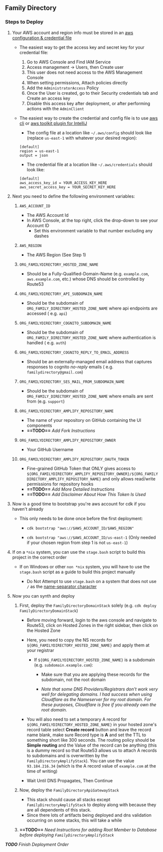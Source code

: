 ## Family Directory

### Steps to Deploy

1. Your AWS account and region info must be stored in
   an [aws configuration & credential file](https://docs.aws.amazon.com/cli/latest/userguide/cli-configure-files.html)

    - The easiest way to get the access key and secret key for your credential file:

        1. Go to AWS Console and Find IAM Service
        2. Access management -> Users, then Create user
        3. This user does not need access to the AWS Management Console
        4. When setting permissions, Attach policies directly
        5. Add the `AdministratorAccess` Policy
        6. Once the User is created, go to their Security credentials tab and Create an access key
        7. Disable this access key after deployment, or after performing actions with the `AdminClient`

    - The easiest way to create the credential and config file is to use [aws cli](https://aws.amazon.com/cli/)
      or [aws toolkit plugin for IntelliJ](https://plugins.jetbrains.com/plugin/11349-aws-toolkit)

        - The config file at a location like `~/.aws/config` should look like (replace `us-east-1` with whatever your
          desired region):
        ```
      [default]
		region = us-east-1
		output = json
        ```

        - The credential file at a location like `~/.aws/credentials` should look like:
        ```
      [default]
		aws_access_key_id = YOUR_ACCESS_KEY_HERE
		aws_secret_access_key = YOUR_SECRET_KEY_HERE
        ```

2. Next you need to define the following environment variables:

    1. `AWS_ACCOUNT_ID`
        - The AWS Account Id
        - In AWS Console, at the top right, click the drop-down to see your Account ID
            - Set this environment variable to that number excluding any dashes

    2. `AWS_REGION`
        - The AWS Region (See Step 1)

    3. `ORG_FAMILYDIRECTORY_HOSTED_ZONE_NAME`
        - Should be a Fully-Qualified-Domain-Name (e.g. `example.com`, `aws.example.com`, etc.) whose DNS should be
          controlled by Route53

    4. `ORG_FAMILYDIRECTORY_API_SUBDOMAIN_NAME`

        - Should be the subdomain of `ORG_FAMILY_DIRECTORY_HOSTED_ZONE_NAME` where api endpoints are accessed (
          e.g. `api`)

    5. `ORG_FAMILYDIRECTORY_COGNITO_SUBDOMAIN_NAME`

        - Should be the subdomain of `ORG_FAMILY_DIRECTORY_HOSTED_ZONE_NAME` where authentication is handled (
          e.g. `auth`)

    6. `ORG_FAMILYDIRECTORY_COGNITO_REPLY_TO_EMAIL_ADDRESS`

        - Should be an externally-managed email address that captures responses to cognito *no-reply* emails (
          e.g. `familydirectory@gmail.com`)

    7. `ORG_FAMILYDIRECTORY_SES_MAIL_FROM_SUBDOMAIN_NAME`

        - Should be the subdomain of `ORG_FAMILY_DIRECTORY_HOSTED_ZONE_NAME` where emails are sent from (e.g. `support`)

    8. `ORG_FAMILYDIRECTORY_AMPLIFY_REPOSITORY_NAME`

        - The name of your repository on GitHub containing the UI components
        - **==TODO==** *Add Fork Instructions*

    9. `ORG_FAMILYDIRECTORY_AMPLIFY_REPOSITORY_OWNER`

        - Your GitHub Username

    10. `ORG_FAMILYDIRECTORY_AMPLIFY_REPOSITORY_OAUTH_TOKEN`

        - Fine-grained GitHub Token that ONLY gives access
          to `${ORG_FAMILYDIRECTORY_AMPLIFY_REPOSITORY_OWNER}/${ORG_FAMILYDIRECTORY_AMPLIFY_REPOSITORY_NAME}` and only
          allows read/write permissions for repository hooks
        - **==TODO==** *Add More Detailed Instructions*
        - **==TODO==** *Add Disclaimer About How This Token Is Used*

3. Now is a good time to bootstrap you're aws account for cdk if you haven't already

    - This only needs to be done once before the first deployment:

        - `cdk bootstrap "aws://$AWS_ACCOUNT_ID/$AWS_REGION"`

        - `cdk bootstrap "aws://$AWS_ACCOUNT_ID/us-east-1` (Only needed if your chosen region from step 1 is
          not `us-east-1`)


4. If on a `*nix` system, you can use the `stage.bash` script to build this project in the correct order

    - If on Windows or other `non *nix` system, you will have to use the `stage.bash` script as a guide to build this
      project manually

        - Do Not Attempt to use `stage.bash` on a system that does not use `/` as
          the [name-separator character](https://docs.oracle.com/javase/8/docs/api/java/io/File.html#separatorChar)

5. Now you can synth and deploy

    1. First, deploy the `FamilyDirectoryDomainStack` solely (e.g. `cdk deploy FamilyDirectoryDomainStack`)

        - Before moving forward, login to the aws console and navigate to Route53, click on Hosted Zones in the right
          sidebar, then click on the Hosted Zone

        - Here, you need to copy the NS records for `${ORG_FAMILYDIRECTORY_HOSTED_ZONE_NAME}` and apply them at your
          registrar

            - If `${ORG_FAMILYDIRECTORY_HOSTED_ZONE_NAME}` is a subdomain (e.g. `subdomain.example.com`):

                - Make sure that you are applying these records for the subdomain, not the root domain

                - *Note that some DNS Providers/Registrars don't work very well for delegating domains. I had success
                  when using Cloudflare as the Nameserver for my root domain. For these purposes, Cloudflare is free if
                  you already own the root domain.*

        - You will also need to set a temporary A record for `${ORG_FAMILYDIRECTORY_HOSTED_ZONE_NAME}` in your hosted
          zone's record table select **Create record** button and leave the record name blank, make sure Record type is
          **A** and set the TTL to something short like 300 seconds. The routing policy should be **Simple routing** and
          the Value of the record can be anything (this is a dummy record so that Route53 allows us to attach A records
          to subdomains and is overwritten by the `FamilyDirectoryAmplifyStack`). You can use the
          value `93.184.216.34` (which is the A record value of `example.com` at the time of writing)

        - Wait Until DNS Propagates, Then Continue

    2. Now, deploy the `FamilyDirectoryApiGatewayStack`
        - This stack should cause all stacks except `FamilyDirectoryAmplifyStack` to deploy along with because they are
          all dependents of this stack.
        - Since there lots of artifacts being deployed and dns validation occurring on some stacks, this will take
          a while

    3. **==TODO==** *Need Instructions for adding Root Member to Database before
       deploying `FamilyDirectoryAmplifyStack`*

***TODO** Finish Deployment Order*